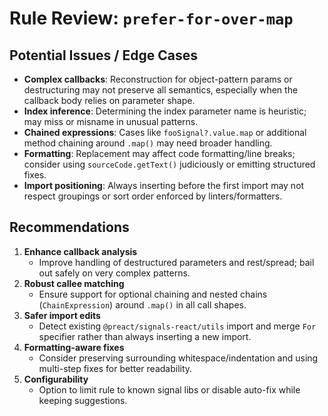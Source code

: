 # Rule Review: `prefer-for-over-map`

## Potential Issues / Edge Cases

- __Complex callbacks__: Reconstruction for object-pattern params or destructuring may not preserve all semantics, especially when the callback body relies on parameter shape.
- __Index inference__: Determining the index parameter name is heuristic; may miss or misname in unusual patterns.
- __Chained expressions__: Cases like `fooSignal?.value.map` or additional method chaining around `.map()` may need broader handling.
- __Formatting__: Replacement may affect code formatting/line breaks; consider using `sourceCode.getText()` judiciously or emitting structured fixes.
- __Import positioning__: Always inserting before the first import may not respect groupings or sort order enforced by linters/formatters.

## Recommendations

1. __Enhance callback analysis__
   - Improve handling of destructured parameters and rest/spread; bail out safely on very complex patterns.
2. __Robust callee matching__
   - Ensure support for optional chaining and nested chains (`ChainExpression`) around `.map()` in all call shapes.
3. __Safer import edits__
   - Detect existing `@preact/signals-react/utils` import and merge `For` specifier rather than always inserting a new import.
4. __Formatting-aware fixes__
   - Consider preserving surrounding whitespace/indentation and using multi-step fixes for better readability.
5. __Configurability__
   - Option to limit rule to known signal libs or disable auto-fix while keeping suggestions.
